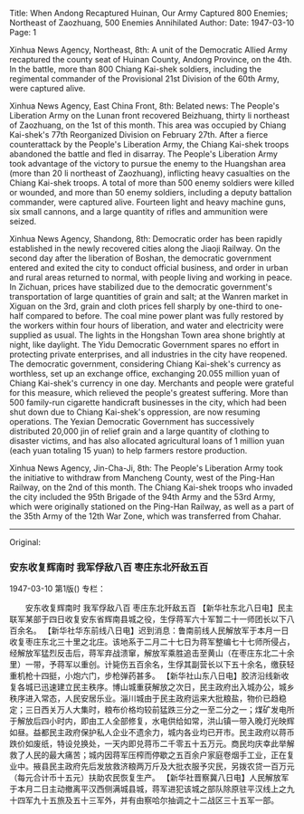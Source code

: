 Title: When Andong Recaptured Huinan, Our Army Captured 800 Enemies; Northeast of Zaozhuang, 500 Enemies Annihilated
Author:
Date: 1947-03-10
Page: 1

Xinhua News Agency, Northeast, 8th: A unit of the Democratic Allied Army recaptured the county seat of Huinan County, Andong Province, on the 4th. In the battle, more than 800 Chiang Kai-shek soldiers, including the regimental commander of the Provisional 21st Division of the 60th Army, were captured alive.

Xinhua News Agency, East China Front, 8th: Belated news: The People's Liberation Army on the Lunan front recovered Beizhuang, thirty li northeast of Zaozhuang, on the 1st of this month. This area was occupied by Chiang Kai-shek's 77th Reorganized Division on February 27th. After a fierce counterattack by the People's Liberation Army, the Chiang Kai-shek troops abandoned the battle and fled in disarray. The People's Liberation Army took advantage of the victory to pursue the enemy to the Huangshan area (more than 20 li northeast of Zaozhuang), inflicting heavy casualties on the Chiang Kai-shek troops. A total of more than 500 enemy soldiers were killed or wounded, and more than 50 enemy soldiers, including a deputy battalion commander, were captured alive. Fourteen light and heavy machine guns, six small cannons, and a large quantity of rifles and ammunition were seized.

Xinhua News Agency, Shandong, 8th: Democratic order has been rapidly established in the newly recovered cities along the Jiaoji Railway. On the second day after the liberation of Boshan, the democratic government entered and exited the city to conduct official business, and order in urban and rural areas returned to normal, with people living and working in peace. In Zichuan, prices have stabilized due to the democratic government's transportation of large quantities of grain and salt; at the Wanren market in Xiguan on the 3rd, grain and cloth prices fell sharply by one-third to one-half compared to before. The coal mine power plant was fully restored by the workers within four hours of liberation, and water and electricity were supplied as usual. The lights in the Hongshan Town area shone brightly at night, like daylight. The Yidu Democratic Government spares no effort in protecting private enterprises, and all industries in the city have reopened. The democratic government, considering Chiang Kai-shek's currency as worthless, set up an exchange office, exchanging 20.055 million yuan of Chiang Kai-shek's currency in one day. Merchants and people were grateful for this measure, which relieved the people's greatest suffering. More than 500 family-run cigarette handicraft businesses in the city, which had been shut down due to Chiang Kai-shek's oppression, are now resuming operations. The Yexian Democratic Government has successively distributed 20,000 jin of relief grain and a large quantity of clothing to disaster victims, and has also allocated agricultural loans of 1 million yuan (each yuan totaling 15 yuan) to help farmers restore production.

Xinhua News Agency, Jin-Cha-Ji, 8th: The People's Liberation Army took the initiative to withdraw from Mancheng County, west of the Ping-Han Railway, on the 2nd of this month. The Chiang Kai-shek troops who invaded the city included the 95th Brigade of the 94th Army and the 53rd Army, which were originally stationed on the Ping-Han Railway, as well as a part of the 35th Army of the 12th War Zone, which was transferred from Chahar.



<hr /> 

Original: 


### 安东收复辉南时  我军俘敌八百  枣庄东北歼敌五百

1947-03-10
第1版()
专栏：

　　安东收复辉南时
    我军俘敌八百
    枣庄东北歼敌五百
    【新华社东北八日电】民主联军某部于四日收复安东省辉南县城之役，生俘蒋军六十军暂二十一师团长以下八百余名。
    【新华社华东前线八日电】迟到消息：鲁南前线人民解放军于本月一日收复枣庄东北三十里之北庄。该地系于二月二十七日为蒋军整编七十七师所侵占，经解放军猛烈反击后，蒋军弃战溃窜，解放军乘胜追击至黄山（在枣庄东北二十余里）一带，予蒋军以重创。计毙伤五百余名，生俘其副营长以下五十余名，缴获轻重机枪十四挺，小炮六门，步枪弹药甚多。
    【新华社山东八日电】胶济沿线新收复各城已迅速建立民主秩序。博山城重获解放之次日，民主政府出入城办公，城乡秩序进入常态，人民安居乐业。淄川城由于民主政府运来大批粮盐，物价已趋稳定；三日西关万人大集时，粮布价格均较前猛跌三分之一至二分之一；煤矿发电所于解放后四小时内，即由工人全部修复，水电供给如常，洪山镇一带入晚灯光映辉如昼。益都民主政府保护私人企业不遗余力，城内各业均已开市。民主政府以蒋币跌价如废纸，特设兑换处，一天内即兑蒋币二千零五十五万元。商民均庆幸此举解救了人民的最大痛苦；城内因蒋军压榨而停歇之五百余户家庭卷烟手工业，正在复业中。掖县民主政府先后发放救济粮两万斤及大批衣服予灾民，另拨农贷一百万元（每元合计币十五元）扶助农民恢复生产。
    【新华社晋察冀八日电】人民解放军于本月二日主动撤离平汉西侧满城县城，蒋军进犯该城之部队除原驻平汉线上之九十四军九十五旅及五十三军外，并有由察哈尔抽调之十二战区三十五军一部。
